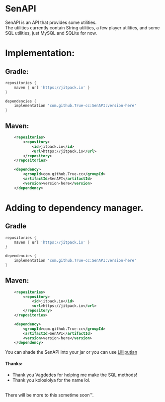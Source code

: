 # SenAPI
SenAPI is an API that provides some utilities.<br>
The utilities currently contain String utilities, a few player utilities,
and some SQL utilities, just MySQL and SQLite for now.<br>

# Implementation:
## Gradle:

```groovy
repositories {
    maven { url 'https://jitpack.io' }
}
```

```groovy
dependencies {
    implementation 'com.github.True-cc:SenAPI:version-here'
}
```
## Maven:

```xml
	<repositories>
		<repository>
		    <id>jitpack.io</id>
		    <url>https://jitpack.io</url>
		</repository>
	</repositories>
```
```xml
	<dependency>
	    <groupId>com.github.True-cc</groupId>
	    <artifactId>SenAPI</artifactId>
	    <version>version-here</version>
	</dependency>
```
# Adding to dependency manager.
## Gradle

```groovy
repositories {
    maven { url 'https://jitpack.io' }
}
```

```groovy
dependencies {
    implementation 'com.github.True-cc:SenAPI:version-here'
}
```
## Maven:

```xml
	<repositories>
		<repository>
		    <id>jitpack.io</id>
		    <url>https://jitpack.io</url>
		</repository>
	</repositories>
```
```xml
	<dependency>
	    <groupId>com.github.True-cc</groupId>
	    <artifactId>SenAPI</artifactId>
	    <version>version-here</version>
	</dependency>
```

You can shade the SenAPI into your jar or you can use [Lilliputian](https://github.com/GoDead/Lilliputian)

#### Thanks:<br>
- Thank you Vagdedes for helping me make the SQL methods!<br>
- Thank you koloslolya for the name lol.

<!-- # TODO: Update this. -->
<br>
There will be more to this sometime soon™.
